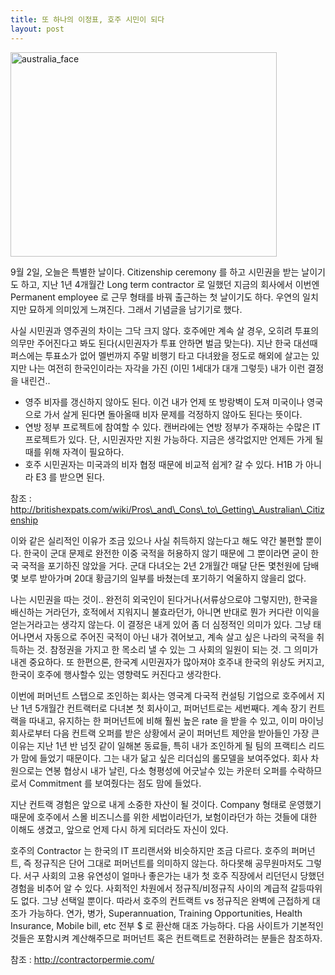 ```yaml
---
title: 또 하나의 이정표, 호주 시민이 되다
layout: post
---
```

<img class="aligncenter size-full wp-image-654" alt="australia_face" src="http://w12ard.github.io/wp-content/uploads/2013/09/australia_face.jpg" width="426" height="327" />

9월 2일, 오늘은 특별한 날이다. Citizenship ceremony 를 하고 시민권을 받는 날이기도 하고, 지난 1년 4개월간 Long term contractor 로 일했던 지금의 회사에서 이번엔 Permanent employee 로 근무 형태를 바꿔 출근하는 첫 날이기도 하다. 우연의 일치지만 묘하게 의미있게 느껴진다. 그래서 기념글을 남기기로 했다.

사실 시민권과 영주권의 차이는 그닥 크지 않다. 호주에만 계속 살 경우, 오히려 투표의 의무만 주어진다고 봐도 된다(시민권자가 투표 안하면 벌금 맞는다). 지난 한국 대선때 퍼스에는 투표소가 없어 멜번까지 주말 비행기 타고 다녀왔을 정도로 해외에 살고는 있지만 나는 여전히 한국인이라는 자각을 가진 (이민 1세대가 대개 그렇듯) 내가 이런 결정을 내린건..

- 영주 비자를 갱신하지 않아도 된다. 이건 내가 언제 또 방랑벽이 도져 미국이나 영국으로 가서 살게 된다면 돌아올때 비자 문제를 걱정하지 않아도 된다는 뜻이다.
- 연방 정부 프로젝트에 참여할 수 있다. 캔버라에는 연방 정부가 주재하는 수많은 IT 프로젝트가 있다. 단, 시민권자만 지원 가능하다. 지금은 생각없지만 언제든 가게 될때를 위해 자격이 필요하다.
- 호주 시민권자는 미국과의 비자 협정 때문에 비교적 쉽게? 갈 수 있다. H1B 가 아니라 E3 를 받으면 된다.

참조 : http://britishexpats.com/wiki/Pros\_and\_Cons\_to\_Getting\_Australian\_Citizenship

이와 같은 실리적인 이유가 조금 있으나 사실 취득하지 않는다고 해도 약간 불편할 뿐이다. 한국이 군대 문제로 완전한 이중 국적을 허용하지 않기 때문에 그 뿐이라면 굳이 한국 국적을 포기하진 않았을 거다. 군대 다녀오는 2년 2개월간 매달 단돈 몇천원에 담배 몇 보루 받아가며 20대 황금기의 일부를 바쳤는데 포기하기 억울하지 않을리 없다.

나는 시민권을 따는 것이.. 완전히 외국인이 된다거나(서류상으로야 그렇지만), 한국을 배신하는 거라던가, 호적에서 지워지니 불효라던가, 아니면 반대로 뭔가 커다란 이익을 얻는거라고는 생각지 않는다. 이 결정은 내게 있어 좀 더 심정적인 의미가 있다. 그냥 태어나면서 자동으로 주어진 국적이 아닌 내가 겪어보고, 계속 살고 싶은 나라의 국적을 취득하는 것. 참정권을 가지고 한 목소리 낼 수 있는 그 사회의 일원이 되는 것. 그 의미가 내겐 중요하다. 또 한편으론, 한국계 시민권자가 많아져야 호주내 한국의 위상도 커지고, 한국이 호주에 행사할수 있는 영향력도 커진다고 생각한다.

이번에 퍼머넌트 스탭으로 조인하는 회사는 영국계 다국적 컨설팅 기업으로 호주에서 지난 1년 5개월간 컨트랙터로 다녀본 첫 회사이고, 퍼머넌트로는 세번째다. 계속 장기 컨트랙을 따내고, 유지하는 한 퍼머넌트에 비해 훨씬 높은 rate 을 받을 수 있고, 이미 마이닝 회사로부터 다음 컨트랙 오퍼를 받은 상황에서 굳이 퍼머넌트 제안을 받아들인 가장 큰 이유는 지난 1년 반 넘짓 같이 일해본 동료들, 특히 내가 조인하게 될 팀의 프랙티스 리드가 맘에 들었기 때문이다. 그는 내가 닮고 싶은 리더십의 롤모델을 보여주었다. 회사 차원으로는 연봉 협상시 내가 날린, 다소 형평성에 어긋날수 있는 카운터 오퍼를 수락하므로서 Commitment 를 보여줬다는 점도 맘에 들었다.

지난 컨트랙 경험은 앞으로 내게 소중한 자산이 될 것이다. Company 형태로 운영했기 때문에 호주에서 스몰 비즈니스를 위한 세법이라던가, 보험이라던가 하는 것들에 대한 이해도 생겼고, 앞으로 언제 다시 하게 되더라도 자신이 있다.

호주의 Contractor 는 한국의 IT 프리랜서와 비슷하지만 조금 다르다. 호주의 퍼머넌트, 즉 정규직은 단어 그대로 퍼머넌트를 의미하지 않는다. 하다못해 공무원마저도 그렇다. 서구 사회의 고용 유연성이 얼마나 좋은가는 내가 첫 호주 직장에서 리던던시 당했던 경험을 비추어 알 수 있다. 사회적인 차원에서 정규직/비정규직 사이의 계급적 갈등따위도 없다. 그냥 선택일 뿐이다. 따라서 호주의 컨트랙트 vs 정규직은 완벽에 근접하게 대조가 가능하다. 연가, 병가, Superannuation, Training Opportunities, Health Insurance, Mobile bill, etc 전부 $ 로 환산해 대조 가능하다. 다음 사이트가 기본적인 것들은 포함시켜 계산해주므로 퍼머넌트 혹은 컨트랙트로 전환하려는 분들은 참조하자.

참조 : <http://contractorpermie.com/>
